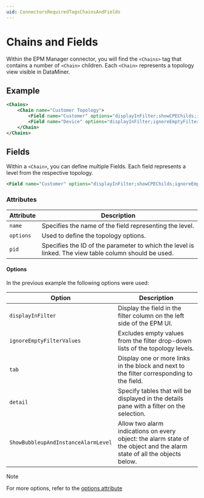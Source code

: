 ```yaml
---
uid: ConnectorsRequiredTagsChainsAndFields
---
```


# Chains and Fields

Within the EPM Manager connector, you will find the `<Chains>` tag that contains a number of `<Chain>` children. Each `<Chain>` represents a topology view visible in DataMiner.

## Example

```xml
<Chains>
    <Chain name="Customer Topology">
        <Field name="Customer" options="displayInFilter;showCPEChilds;ignoreEmptyFilterValues;tabs:3500-KPI;details:3500;ShowBubbleupAndInstanceAlarmLevel" pid="3502"/>
        <Field name="Device" options="displayInFilter;ignoreEmptyFilterValues;tabs:2500-KPI;details:2500;ShowBubbleupAndInstanceAlarmLevel" pid="2501"/>
    </Chain>
</Chains>
```

## Fields

Within a `<Chain>`, you can define multiple Fields. Each field represents a level from the respective topology.

```xml
<Field name="Customer" options="displayInFilter;showCPEChilds;ignoreEmptyFilterValues;tabs:3500-KPI;details:3500;ShowBubbleupAndInstanceAlarmLevel" pid="3502"/>
```

### Attributes

| Attribute | Description                                                                                                                                     |
|-----------|-------------------------------------------------------------------------------------------------------------------------------------------------|
| `name`    | Specifies the name of the field representing the level.                                                                                        |
| `options` | Used to define the topology options.                                                                                                           |
| `pid`     | Specifies the ID of the parameter to which the level is linked. The view table column should be used.                                                                                 |

#### Options

In the previous example the following options were used:

| Option                               | Description                                                                                                                                                                 |
|--------------------------------------|-----------------------------------------------------------------------------------------------------------------------------------------------------------------------------|
| `displayInFilter`                   | Display the field in the filter column on the left side of the EPM UI.                                                                                                      |
| `ignoreEmptyFilterValues`           | Excludes empty values from the filter drop-down lists of the topology levels.                                                                                                 |
| `tab`                                | Display one or more links in the block and next to the filter corresponding to the field.                                                                                    |
| `detail`                             | Specify tables that will be displayed in the details pane with a filter on the selection.                                                                                    |
| `ShowBubbleupAndInstanceAlarmLevel` | Allow two alarm indications on every object: the alarm state of the object and the alarm state of all the objects below.                                                     |

> [!NOTE]
> For more options, refer to the [options attribute](xref:Protocol.Chains.Chain.Field-options)
